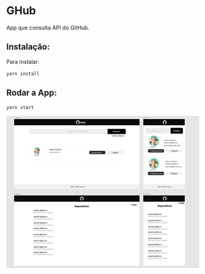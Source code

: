 # GHub

App que consulta API do GitHub.

## Instalação:
Para instalar:

```bash
yarn install

```

## Rodar a App:

```bash
yarn start

```
![Layout App](https://github.com/aeciotr/ghub/raw/master/public/layout.png)
